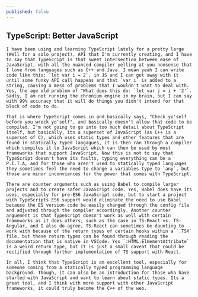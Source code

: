 ```yaml
---
published: false
---
```

## TypeScript: Better JavaScript

	I have been using and learning TypeScript lately for a pretty large (Well for a solo project), API that I'm currently creating, and I have to say that TypeScript is that sweet intersection between ease of JavaScript, with all the nuanced compiler yelling at you nonsense that I love from languages such as C++ and Java. I mean yeah I can write code like this: `let var i = 2`, in JS and I can get away with it until some funky API call happens and that `var i` is added to a string, causing a mess of problems that I wouldn't want to deal with. Yes, the age old problem of "What does this do: `let var j = i + '2'`. Sadly, I am not running the chronium engine in my brain, but I can say with 99% accuracy that it will do things you didn't intend for that block of code to do. 

	That is where TypeScript comes in and basically says, "Check yo'self before you wreck yo'self", and basically doesn't allow that code to be compiled. I'm not going to go into too much detail about TypeScript itself, but basically, its a superset of JavaScript (as C++ is a superset of C), which uses static types and other features that are found in statically typed langagues, it is then ran through a compiler which compiles it to JavaScript which can then be used by most frameworks that support JavaScript. Now this is not to say that TypeScript doesn't have its faults, typing everything can be a P.I.T.A, and for those who aren't used to statically typed languages they sometimes feel the need to change a variables type to `any`, but those are minor inconviences for the power that comes with TypeScript.
  
	There are counter arguments such as using Babel to compile larger projects and to create safer JavaScript code. Yes, Babel does have its uses, especially for pre-ES6 JavaScript code, but to start a project with TypeScripts ES6 support would eliminate the need to use Babel because the ES version code be easily changed through the config file and adjusted through the compiler accordingly. Another counter arguement is that TypeScript doesn't work as well with certain frameworks as it does others, such as the case in TS-React vs. TS-Angular, and I also do agree, TS-React can sometimes be daunting to work with because of the return types of certain hooks within a `.TSX` file, but these return types can be found through reading the documentation that is native in VSCode. Yes `:HTML.ElmementAttribute` is a weird return type, but it is just a small caveat that could be rectified through further implementation of TS support with React. 

	In all, I think that TypeScript is an excellent tool, especially for someone coming from a statically typed programming language background. Though, it can also be an introduction for those who have started with JavaScript and want to learn about static types. Its a great tool, and I think with more support with other JavaScript frameworks, it could truly become the C++ of the web.   
 